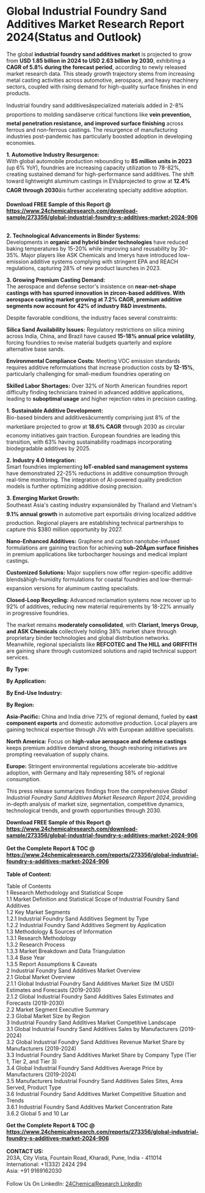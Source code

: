 <h1>Global Industrial Foundry Sand Additives Market Research Report 2024(Status and Outlook)</h1><p>The global <strong>industrial foundry sand additives market</strong> is projected to grow from <strong>USD 1.85 billion in 2024 to USD 2.63 billion by 2030</strong>, exhibiting a <strong>CAGR of 5.8% during the forecast period</strong>, according to newly released market research data. This steady growth trajectory stems from increasing metal casting activities across automotive, aerospace, and heavy machinery sectors, coupled with rising demand for high-quality surface finishes in end products.</p><p>Industrial foundry sand additivesâspecialized materials added in 2-8% proportions to molding sandâserve critical functions like <strong>vein prevention, metal penetration resistance, and improved surface finishing</strong> across ferrous and non-ferrous castings. The resurgence of manufacturing industries post-pandemic has particularly boosted adoption in developing economies.</p><p><strong>1. Automotive Industry Resurgence:</strong><br>
With global automobile production rebounding to <strong>85 million units in 2023</strong> (up 6% YoY), foundries are increasing capacity utilization to 78-82%, creating sustained demand for high-performance sand additives. The shift toward lightweight aluminum castings in EVsâprojected to grow at <strong>12.4% CAGR through 2030</strong>âis further accelerating specialty additive adoption.</p><div><b>Download FREE Sample of this Report @ 
            <a href="https://www.24chemicalresearch.com/download-sample/273356/global-industrial-foundry-s-additives-market-2024-906">
            https://www.24chemicalresearch.com/download-sample/273356/global-industrial-foundry-s-additives-market-2024-906</a></b></div><br><p><strong>2. Technological Advancements in Binder Systems:</strong><br>
Developments in <strong>organic and hybrid binder technologies</strong> have reduced baking temperatures by 15-20% while improving sand reusability by 30-35%. Major players like ASK Chemicals and Imerys have introduced low-emission additive systems complying with stringent EPA and REACH regulations, capturing 28% of new product launches in 2023.</p><p><strong>3. Growing Premium Casting Demand:</strong><br>
The aerospace and defense sector's insistence on <strong>near-net-shape castings with  has spurred innovation in zircon-based additives. With aerospace casting market growing at <strong>7.2% CAGR</strong>, premium additive segments now account for 42% of industry R&amp;D investments.</strong></p><p>Despite favorable conditions, the industry faces several constraints:</p><p><strong>Silica Sand Availability Issues:</strong> Regulatory restrictions on silica mining across India, China, and Brazil have caused <strong>15-18% annual price volatility</strong>, forcing foundries to revise material budgets quarterly and explore alternative base sands.</p><p><strong>Environmental Compliance Costs:</strong> Meeting VOC emission standards requires additive reformulations that increase production costs by <strong>12-15%</strong>, particularly challenging for small-medium foundries operating on 
    </p><p><strong>Skilled Labor Shortages:</strong> Over 32% of North American foundries report difficulty finding technicians trained in advanced additive applications, leading to <strong>suboptimal usage</strong> and higher rejection rates in precision casting.</p><p><strong>1. Sustainable Additive Development:</strong><br>
Bio-based binders and additivesâcurrently comprising just 8% of the marketâare projected to grow at <strong>18.6% CAGR</strong> through 2030 as circular economy initiatives gain traction. European foundries are leading this transition, with 63% having sustainability roadmaps incorporating biodegradable additives by 2025.</p><p><strong>2. Industry 4.0 Integration:</strong><br>
Smart foundries implementing <strong>IoT-enabled sand management systems</strong> have demonstrated 22-25% reductions in additive consumption through real-time monitoring. The integration of AI-powered quality prediction models is further optimizing additive dosing precision.</p><p><strong>3. Emerging Market Growth:</strong><br>
Southeast Asia's casting industry expansionâled by Thailand and Vietnam's <strong>9.1% annual growth</strong> in automotive part exportsâis driving localized additive production. Regional players are establishing technical partnerships to capture this $380 million opportunity by 2027.</p><p><strong>Nano-Enhanced Additives:</strong> Graphene and carbon nanotube-infused formulations are gaining traction for achieving <strong>sub-20Âµm surface finishes</strong> in premium applications like turbocharger housings and medical implant castings.</p><p><strong>Customized Solutions:</strong> Major suppliers now offer region-specific additive blendsâhigh-humidity formulations for coastal foundries and low-thermal-expansion versions for aluminum casting specialists.</p><p><strong>Closed-Loop Recycling:</strong> Advanced reclamation systems now recover up to 92% of additives, reducing new material requirements by 18-22% annually in progressive foundries.</p><p>The market remains <strong>moderately consolidated</strong>, with <strong>Clariant, Imerys Group, and ASK Chemicals</strong> collectively holding 38% market share through proprietary binder technologies and global distribution networks. Meanwhile, regional specialists like <strong>REFCOTEC and The HILL and GRIFFITH</strong> are gaining share through customized solutions and rapid technical support services.</p><p><strong>By Type:</strong></p><p><strong>By Application:</strong></p><p><strong>By End-Use Industry:</strong></p><p><strong>By Region:</strong></p><p><strong>Asia-Pacific:</strong> China and India drive 72% of regional demand, fueled by <strong>cast component exports</strong> and domestic automotive production. Local players are gaining technical expertise through JVs with European additive specialists.</p><p><strong>North America:</strong> Focus on <strong>high-value aerospace and defense castings</strong> keeps premium additive demand strong, though reshoring initiatives are prompting reevaluation of supply chains.</p><p><strong>Europe:</strong> Stringent environmental regulations accelerate bio-additive adoption, with Germany and Italy representing 58% of regional consumption.</p><p>This press release summarizes findings from the comprehensive <em>Global Industrial Foundry Sand Additives Market Research Report 2024</em>, providing in-depth analysis of market size, segmentation, competitive dynamics, technological trends, and growth opportunities through 2030.</p><div><b>Download FREE Sample of this Report @ 
            <a href="https://www.24chemicalresearch.com/download-sample/273356/global-industrial-foundry-s-additives-market-2024-906">
            https://www.24chemicalresearch.com/download-sample/273356/global-industrial-foundry-s-additives-market-2024-906</a></b></div><br><div><b>Get the Complete Report & TOC @ 
            <a href="https://www.24chemicalresearch.com/reports/273356/global-industrial-foundry-s-additives-market-2024-906">
            https://www.24chemicalresearch.com/reports/273356/global-industrial-foundry-s-additives-market-2024-906</a></b></div><br>
            <b>Table of Content:</b><p>Table of Contents<br />
1 Research Methodology and Statistical Scope<br />
1.1 Market Definition and Statistical Scope of Industrial Foundry Sand Additives<br />
1.2 Key Market Segments<br />
1.2.1 Industrial Foundry Sand Additives Segment by Type<br />
1.2.2 Industrial Foundry Sand Additives Segment by Application<br />
1.3 Methodology & Sources of Information<br />
1.3.1 Research Methodology<br />
1.3.2 Research Process<br />
1.3.3 Market Breakdown and Data Triangulation<br />
1.3.4 Base Year<br />
1.3.5 Report Assumptions & Caveats<br />
2 Industrial Foundry Sand Additives Market Overview<br />
2.1 Global Market Overview<br />
2.1.1 Global Industrial Foundry Sand Additives Market Size (M USD) Estimates and Forecasts (2019-2030)<br />
2.1.2 Global Industrial Foundry Sand Additives Sales Estimates and Forecasts (2019-2030)<br />
2.2 Market Segment Executive Summary<br />
2.3 Global Market Size by Region<br />
3 Industrial Foundry Sand Additives Market Competitive Landscape<br />
3.1 Global Industrial Foundry Sand Additives Sales by Manufacturers (2019-2024)<br />
3.2 Global Industrial Foundry Sand Additives Revenue Market Share by Manufacturers (2019-2024)<br />
3.3 Industrial Foundry Sand Additives Market Share by Company Type (Tier 1, Tier 2, and Tier 3)<br />
3.4 Global Industrial Foundry Sand Additives Average Price by Manufacturers (2019-2024)<br />
3.5 Manufacturers Industrial Foundry Sand Additives Sales Sites, Area Served, Product Type<br />
3.6 Industrial Foundry Sand Additives Market Competitive Situation and Trends<br />
3.6.1 Industrial Foundry Sand Additives Market Concentration Rate<br />
3.6.2 Global 5 and 10 Lar</p><div><b>Get the Complete Report & TOC @ 
            <a href="https://www.24chemicalresearch.com/reports/273356/global-industrial-foundry-s-additives-market-2024-906">
            https://www.24chemicalresearch.com/reports/273356/global-industrial-foundry-s-additives-market-2024-906</a></b></div><br><b>CONTACT US:</b><br>
            203A, City Vista, Fountain Road, Kharadi, Pune, India - 411014<br>
            International: +1(332) 2424 294<br>
            Asia: +91 9169162030 <br><br>
            Follow Us On LinkedIn: <a href="https://www.linkedin.com/company/24chemicalresearch/">24ChemicalResearch LinkedIn</a>